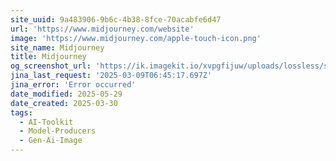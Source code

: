 ```yaml
---
site_uuid: 9a483906-9b6c-4b38-8fce-70acabfe6d47
url: 'https://www.midjourney.com/website'
image: 'https://www.midjourney.com/apple-touch-icon.png'
site_name: Midjourney
title: Midjourney
og_screenshot_url: 'https://ik.imagekit.io/xvpgfijuw/uploads/lossless/screenshots/20250528_Midjourney_og_screenshot.jpeg'
jina_last_request: '2025-03-09T06:45:17.697Z'
jina_error: 'Error occurred'
date_modified: 2025-05-29
date_created: 2025-03-30
tags:
  - AI-Toolkit
  - Model-Producers
  - Gen-Ai-Image
---
```


